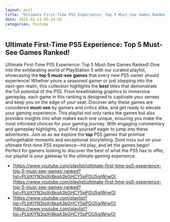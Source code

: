 ```yaml
---
layout: post
title: "Ultimate First-Time PS5 Experience: Top 5 Must-See Games Ranked!"
date: 2025-02-11 05:24:02
categories: Youtube
---
```


## Ultimate First-Time PS5 Experience: Top 5 Must-See Games Ranked!

Ultimate First-Time PS5 Experience: Top 5 Must-See Games Ranked!
Dive into the exhilarating world of PlayStation 5 with our curated playlist, showcasing the **top 5 must-see games** that every new PS5 owner should experience! Whether youre a seasoned gamer or just stepping into the next-gen realm, this collection highlights the **best** titles that demonstrate the full potential of the PS5.
From breathtaking graphics to immersive gameplay, each game in this ranking is designed to captivate your senses and keep you on the edge of your seat. Discover why these games are considered **must-see** by gamers and critics alike, and get ready to elevate your gaming experience.
This playlist not only ranks the games but also provides insights into what makes each one unique, ensuring you make the most informed choices for your gaming journey. With engaging commentary and gameplay highlights, youll find yourself eager to jump into these adventures.
Join us as we explore the **top** PS5 games that promise unforgettable moments and exceptional storytelling. Dont miss out on your ultimate first-time PS5 experience—hit play, and let the games begin! Perfect for gamers looking to discover the best of what the PS5 has to offer, our playlist is your gateway to the ultimate gaming experience.

- [https://www.youtube.com/playlist/ultimate-first-time-ps5-experience-top-5-must-see-games-ranked?list=PLbXlYN3jqXr8kqA3kGHCY5pPGU5gjWrwO](https://www.youtube.com/playlist/ultimate-first-time-ps5-experience-top-5-must-see-games-ranked?list=PLbXlYN3jqXr8kqA3kGHCY5pPGU5gjWrwO)
- [https://www.youtube.com/playlist?list=PLbXlYN3jqXr8kqA3kGHCY5pPGU5gjWrwO](https://www.youtube.com/playlist?list=PLbXlYN3jqXr8kqA3kGHCY5pPGU5gjWrwO)